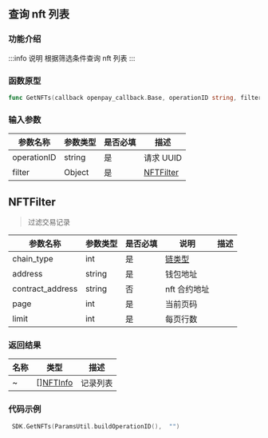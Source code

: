 ## 查询 nft 列表

### 功能介绍

:::info 说明
根据筛选条件查询 nft 列表
:::

### 函数原型

```go showLineNumbers
func GetNFTs(callback openpay_callback.Base, operationID string, filter NFTFilter)
```

### 输入参数

| 参数名称    | 参数类型 | 是否必填 | 描述          |
| ----------- | -------- | -------- | ------------- |
| operationID | string   | 是       | 请求 UUID     |
| filter      | Object   | 是       | [NFTFilter]() |

## NFTFilter

> 过滤交易记录

| 参数名称         | 参数类型 | 是否必填 | 说明                                | 描述 |
| ---------------- | -------- | -------- | ----------------------------------- | ---- |
| chain_type       | int      | 是       | [链类型](/common/enum.md#chaintype) |      |
| address          | string   | 是       | 钱包地址                            |      |
| contract_address | string   | 否       | nft 合约地址                        |      |
| page             | int      | 是       | 当前页码                            |      |
| limit            | int      | 是       | 每页行数                            |      |

### 返回结果

| 名称 | 类型                                   | 描述     |
| ---- | -------------------------------------- | -------- |
| ~    | [][NFTInfo](/common/entity.md#nftinfo) | 记录列表 |

### 代码示例

```go showLineNumbers
 SDK.GetNFTs(ParamsUtil.buildOperationID(),  "")
```
